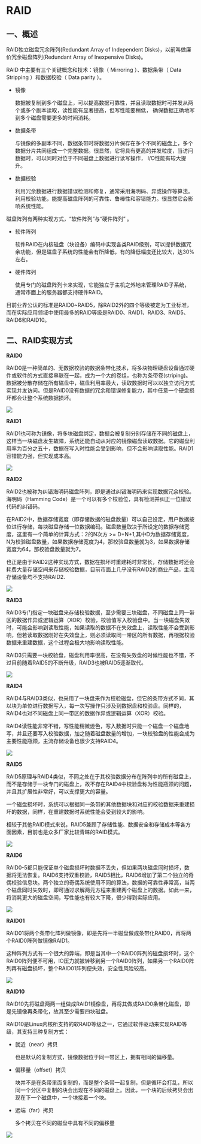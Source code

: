 # RAID #

## 一、概述 ##

RAID独立磁盘冗余阵列(Redundant Array of Independent Disks)，以前叫做廉价冗余磁盘阵列(Redundant Array of Inexpensive Disks)。

RAID 中主要有三个关键概念和技术：镜像（ Mirroring ）、数据条带（ Data Stripping ）和数据校验（ Data parity ）。

- 镜像

	数据被复制到多个磁盘上，可以提高数据可靠性，并且读取数据时可并发从两个或多个副本读取，读性能有显著提高，但写性能要稍低， 确保数据正确地写到多个磁盘需要更多的时间消耗。

- 数据条带
 
	与镜像的多副本不同，数据条带时将数据分片保存在多个不同的磁盘上，多个数据分片共同组成一个完整数据。很显然，它将具有更高的并发粒度，当访问数据时，可以同时对位于不同磁盘上数据进行读写操作， I/O性能有较大提升。

- 数据校验

	利用冗余数据进行数据错误检测和修复，通常采用海明码、异或操作等算法。利用校验功能，能提高磁盘阵列的可靠性、鲁棒性和容错能力。很显然它会影响系统性能。

 磁盘阵列有两种实现方式，“软件阵列”与“硬件阵列” 。

- 软件阵列

	软件RAID在内核磁盘（块设备）编码中实现各类RAID级别，可以提供数据冗余功能，但是磁盘子系统的性能会有所降低，有的降低幅度还比较大，达30%左右。

- 硬件阵列

	使用专门的磁盘阵列卡来实现，它能独立于主机之外地来管理RAID子系统，通常市面上的服务器都支持硬件RAID。

目前业界公认的标准是RAID0~RAID5，除RAID2外的四个等级被定为工业标准，而在实际应用领域中使用最多的RAID等级是RAID0、RAID1、RAID3、RAID5、RAID6和RAID10。

## 二、RAID实现方式 ##

**RAID0**

RAID0是一种简单的、无数据校验的数据条带化技术，将多块物理硬盘设备通过硬件或软件的方式直接串联在一起，成为一个大的卷组，也称为条带卷(striping)。数据被分散存储在所有磁盘中，磁盘利用率最大，读取数据时可以以独立访问方式实现并发访问。但是RAID0没有数据的冗余和错误修复能力，其中任意一个硬盘损坏都会让整个系统数据损坏。

![](img/RAID0.png)

**RAID1**

RAID1也可称为镜像，将多块磁盘绑定，数据会被复制分别存储在不同的磁盘上，这样当一块磁盘发生故障，系统还能自动从对应的镜像磁盘读取数据。它的磁盘利用率为百分之五十，数据在写入时性能会受到影响，但不会影响读取性能。RAID1容错能力强，但实现成本高。

![](img/RAID1.png)

**RAID2**

RAID2也被称为纠错海明码磁盘阵列，即是通过纠错海明码来实现数据冗余校验。海明码（Hamming Code）是一个可以有多个校验位，具有检测并纠正一位错误代码的纠错码。

在RAID2中，数据存储宽度（即存储数据的磁盘数量）可以自己设定，用户数据按位进行存储，每块磁盘存储一位数据编码。磁盘数量取决于所设定的数据存储宽度，这里有一个简单的计算方式：2的N次方 >= D+N+1,其中D为数据存储宽度，N为校验磁盘数量，如果数据存储宽度为4，那校验盘数量就为3，如果数据存储宽度为64，那校验盘数量就为7。

也正是由于RAID2这种实现方式，数据在损坏时重建耗时非常长，存储数据时还会耗费大量存储空间来存储校验数据，目前市面上几乎没有RAID2的商业产品，主流存储设备均不支持RAID2.

![](img/RAID2.png)

**RAID3**

RAID3专门指定一块磁盘来存储校验数据，至少需要三块磁盘，不同磁盘上同一带区的数据作异或逻辑运算（XOR）校验，校验值写入校验盘中。当一块磁盘失效时，可能会影响到读取性能，如果读取的数据不在失效盘上，读取性能不会受到影响，但若读取数据刚好在失效盘上，则必须读取同一带区的所有数据，再根据校验数据来重建数据，这个过程会极大地影响读取性能。

RAID3只需要一块校验盘，磁盘利用率很高，在没有失效盘的时候性能也不错，不过目前随着RAID5的不断升级，RAID3也被RAID5逐渐取代。

![](img/RAID3.png)

**RAID4**

RAID4与RAID3类似，也采用了一块盘来作为校验磁盘，但它的条带方式不同，其以块为单位进行数据写入，每一次写操作只涉及到数据盘和校验盘。同样的，RAID4也对不同磁盘上同一带区的数据作异或逻辑运算（XOR）校验。

RAID4读性能非常不错，写性能稍微逊色，写入数据时只能一个磁盘一个磁盘地写，并且还要写入校验数据，加之随着磁盘数量的增加，一块校验盘的性能会成为主要性能瓶颈，主流存储设备也很少支持RAID4。

![](img/RAID4.png)

**RAID5**

RAID5原理与RAID4类似，不同之处在于其校验数据分布在阵列中的所有磁盘上，而不是存储于一块专门的磁盘上，故不存在RAID4中校验盘称为性能瓶颈的问题，并且其扩展性非常好，可以支撑更大的容量。

一个磁盘损坏时，系统可以根据同一条带的其他数据块和对应的校验数据来重建损坏的数据，同样，在重建数据时系统性能会受到较大的影响。

相较于其他RAID模式来说，RAID5兼顾了存储性能、数据安全和存储成本等各方面因素，目前也是众多厂家比较青睐的RAID模式。

![](img/RAID5.png)

**RAID6**

RAID0-5都只能保证单个磁盘损坏时数据不丢失，但如果两块磁盘同时损坏，数据将无法恢复。RAID6支持双重校验，RAID5相比，RAID6增加了第二个独立的奇偶校验信息块。两个独立的奇偶系统使用不同的算法，数据的可靠性非常高，当两个磁盘同时失效时，即可通过求解两元方程来重建两个磁盘上的数据。如此一来，将消耗更大的磁盘空间，写性能也有较大下降，很少得到实际应用。

![](img/RAID6.png)

**RAID01**

RAID01将两个条带化阵列做镜像，即是先将一半磁盘做成条带化RAID0，再将两个RAID0阵列做镜像RAID1。

这种阵列方式有一个很大的弊端，即是当其中一个RAID0阵列的磁盘损坏时，这个RAID0阵列便不可用，IO压力就被转移到另一个RAID0阵列，如果另一个RAID0阵列再有磁盘损坏，整个RAID01阵列便失效，安全性风险较高。

![](img/RAID01.png)

**RAID10**

RAID10先将磁盘两两一组做成RAID1镜像盘，再将其做成RAID0条带化磁盘，即是先镜像再条带化，故其至少需要四块磁盘。

RAID10是Linux内核所支持的软RAID等级之一，它通过软件驱动来实现RAID等级，其支持三种复制方式：

- 就近（near）拷贝

	也是默认的复制方式，镜像数据位于同一带区上，拥有相同的偏移量。

- 偏移量（offset）拷贝
	
	块并不是在条带里面复制的，而是整个条带一起复制，但是循环会打乱，所以同一个分区中复制的块会出现在不同的磁盘上。因此，一个块的后续拷贝会出现在下一个磁盘中，一个块接着一个块。

- 远端（far）拷贝
	
	多个拷贝在不同的磁盘中具有不同的偏移量

![](img/RAID10.PNG)
